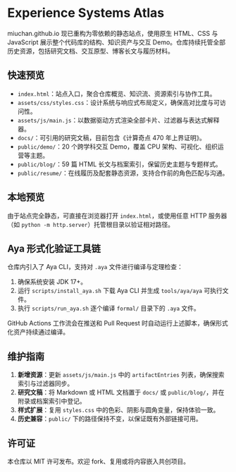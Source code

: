 # Experience Systems Atlas

miuchan.github.io 现已重构为零依赖的静态站点，使用原生 HTML、CSS 与 JavaScript
展示整个代码库的结构、知识资产与交互 Demo。仓库持续托管全部历史资源，包括研究文档、交互原型、博客长文与履历材料。

## 快速预览

- `index.html`：站点入口，聚合仓库概览、知识流、资源索引与协作工具。
- `assets/css/styles.css`：设计系统与响应式布局定义，确保高对比度与可访问性。
- `assets/js/main.js`：以数据驱动方式渲染全部卡片、过滤器与表达式解释器。
- `docs/`：可引用的研究文稿，目前包含《计算奇点 470 年上界证明》。
- `public/demo/`：20 个跨学科交互 Demo，覆盖 CPU 架构、可视化、组织运营等主题。
- `public/blog/`：59 篇 HTML 长文与档案索引，保留历史主题与专题样式。
- `public/resume/`：在线履历及配套静态资源，支持合作前的角色匹配与沟通。

## 本地预览

由于站点完全静态，可直接在浏览器打开 `index.html`，或使用任意 HTTP
服务器（如 `python -m http.server`）托管根目录以验证相对路径。

## Aya 形式化验证工具链

仓库内引入了 Aya CLI，支持对 `.aya` 文件进行编译与定理检查：

1. 确保系统安装 JDK 17+。
2. 运行 `scripts/install_aya.sh` 下载 Aya CLI 并生成 `tools/aya/aya` 可执行文件。
3. 执行 `scripts/run_aya.sh` 逐个编译 `formal/` 目录下的 `.aya` 文件。

GitHub Actions 工作流会在推送和 Pull Request 时自动运行上述脚本，确保形式化资产持续通过编译。

## 维护指南

1. **新增资源**：更新 `assets/js/main.js` 中的 `artifactEntries` 列表，确保搜索索引与过滤器同步。
2. **研究文稿**：将 Markdown 或 HTML 文档置于 `docs/` 或 `public/blog/`，并在附录或档案索引中登记。
3. **样式扩展**：复用 `styles.css` 中的色彩、阴影与圆角变量，保持体验一致。
4. **历史兼容**：`public/` 下的路径保持不变，以保证既有外部链接可用。

## 许可证

本仓库以 MIT 许可发布。欢迎 fork、复用或将内容嵌入共创项目。
